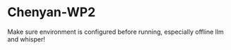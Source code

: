 # Chenyan-WP2
Make sure environment is configured before running, especially offline llm and whisper!
